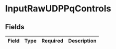 # InputRawUDPPqControls


## Fields

| Field       | Type        | Required    | Description |
| ----------- | ----------- | ----------- | ----------- |